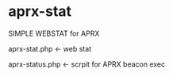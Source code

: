 # aprx-stat
SIMPLE WEBSTAT for APRX


aprx-stat.php <- web stat

aprx-status.php <- scrpit for APRX beacon exec
